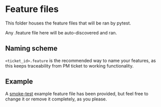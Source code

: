 # Feature files

This folder houses the feature files that will be ran by pytest.

Any .feature file here will be auto-discovered and ran.

## Naming scheme

`<ticket_id>.feature` is the recommended way to name your features, as this
keeps traceability from PM ticket to working functionality.

## Example

A [smoke-test](./smoke-test.feature) example feature file has been provided, but
feel free to change it or remove it completely, as you please.
